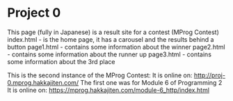 # Project 0

This page (fully in Japanese) is a result site for a contest (MProg Contest)
index.html - is the home page, it has a carousel and the results behind a button
page1.html - contains some information about the winner
page2.html - contains some information about the runner up
page3.html - contains some information about the 3rd place

This is the second instance of the MProg Contest:
It is online on: http://proj-0.mprog.hakkajiten.com/
The first one was for Module 6 of Programming 2
It is online on: https://mprog.hakkajiten.com/module-6_http/index.html
